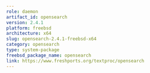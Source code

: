 ```yaml
---
role: daemon
artifact_id: opensearch
version: 2.4.1
platform: freebsd
architecture: x64
slug: opensearch-2.4.1-freebsd-x64
category: opensearch
type: system-package
freebsd_package_name: opensearch
link: https://www.freshports.org/textproc/opensearch
---
```

